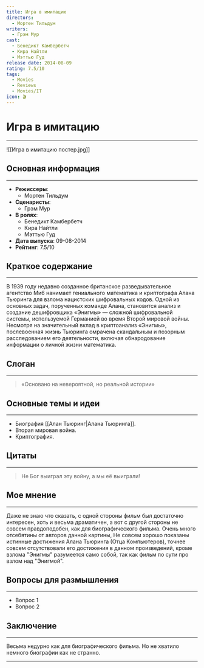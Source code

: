 ```yaml
---
title: Игра в имитацию
directors:
  - Мортен Тильдум
writers:
  - Грэм Мур
cast:
  - Бенедикт Камбербетч
  - Кира Найтли
  - Мэттью Гуд
release date: 2014-08-09
rating: 7.5/10
tags:
  - Movies
  - Reviews
  - Movies/IT
icon: 🎬
---
```


# Игра в имитацию
---

![[Игра в имитацию постер.jpg]]


## Основная информация
---

- **Режиссеры**:
  - Мортен Тильдум
- **Сценаристы**:
  - Грэм Мур
- **В ролях**:
  - Бенедикт Камбербетч
  - Кира Найтли
  - Мэттью Гуд
- **Дата выпуска**: 09-08-2014
- **Рейтинг**: 7.5/10


## Краткое содержание
---

В 1939 году недавно созданное британское разведывательное агентство Ми6 нанимает гениального математика и криптографа Алана Тьюринга для взлома нацистских шифровальных кодов. Одной из основных задач, порученных команде Алана, становится анализ и создание дешифровщика «Энигмы» — сложной шифровальной системы, используемой Германией во время Второй мировой войны. Несмотря на значительный вклад в криптоанализ «Энигмы», послевоенная жизнь Тьюринга омрачена скандальным и позорным расследованием его деятельности, включая обнародование информации о личной жизни математика.


## Слоган
---

>«Основано на невероятной, но реальной истории»


## Основные темы и идеи
---

- Биография [[Алан Тьюринг|Алана Тьюринга]].
- Вторая мировая война.
- Криптография.


## Цитаты
---

> Не Бог выиграл эту войну, а мы её выиграли!



## Мое мнение
---

Даже не знаю что сказать, с одной стороны фильм был достаточно интересен, хоть и весьма драматичен, а вот с другой стороны не совсем правдоподобен, как для биографического фильма. Очень много отсебятины от авторов данной картины, Не совсем хорошо показаны истинные достижения Алана Тьюринга (Отца Компьютеров), точнее совсем отсутствовали его достижения в данном произведений, кроме взлома "Энигмы" разумеется само собой, так как фильм по сути про взлом над "Энигмой".


## Вопросы для размышления
---

- Вопрос 1
- Вопрос 2


## Заключение
---

Весьма недурно как для биографического фильма. Но не хватило немного биографии как не странно.

---
